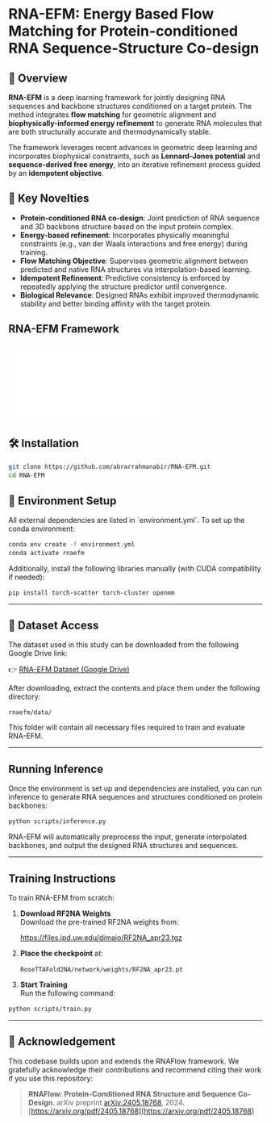 # RNA-EFM: Energy Based Flow Matching for Protein-conditioned RNA Sequence-Structure Co-design

## 🧬 Overview

**RNA-EFM** is a deep learning framework for jointly designing RNA sequences and backbone structures conditioned on a target protein. The method integrates **flow matching** for geometric alignment and **biophysically-informed energy refinement** to generate RNA molecules that are both structurally accurate and thermodynamically stable. 

The framework leverages recent advances in geometric deep learning and incorporates biophysical constraints, such as **Lennard-Jones potential** and **sequence-derived free energy**, into an iterative refinement process guided by an **idempotent objective**.

## 🔬 Key Novelties

- **Protein-conditioned RNA co-design**: Joint prediction of RNA sequence and 3D backbone structure based on the input protein complex.
- **Energy-based refinement**: Incorporates physically meaningful constraints (e.g., van der Waals interactions and free energy) during training.
- **Flow Matching Objective**: Supervises geometric alignment between predicted and native RNA structures via interpolation-based learning.
- **Idempotent Refinement**: Predictive consistency is enforced by repeatedly applying the structure predictor until convergence.
- **Biological Relevance**: Designed RNAs exhibit improved thermodynamic stability and better binding affinity with the target protein.


## RNA-EFM Framework
![RNA-EFM Framework](cfm.pdf)

## 🛠️ Installation

```bash
git clone https://github.com/abrarrahmanabir/RNA-EFM.git
cd RNA-EFM

```
## 🔧 Environment Setup

All external dependencies are listed in \`environment.yml\`. To set up the conda environment:

```bash
conda env create -f environment.yml
conda activate rnaefm
```

Additionally, install the following libraries manually (with CUDA compatibility if needed):

```bash
pip install torch-scatter torch-cluster openmm
```

---


## 📂 Dataset Access

The dataset used in this study can be downloaded from the following Google Drive link:

👉 [RNA-EFM Dataset (Google Drive)](https://drive.google.com/drive/folders/1FPLLauKuGemoJQRoMhqmht_MRLbCgEEV?usp=sharing)

After downloading, extract the contents and place them under the following directory:

```
rnaefm/data/
```

This folder will contain all necessary files required to train and evaluate RNA-EFM.

---


##  Running Inference

Once the environment is set up and dependencies are installed, you can run inference to generate RNA sequences and structures conditioned on protein backbones:

```bash
python scripts/inference.py 
```

RNA-EFM will automatically preprocess the input, generate interpolated backbones, and output the designed RNA structures and sequences.

---

## Training Instructions

To train RNA-EFM from scratch:

1. **Download RF2NA Weights**  
   Download the pre-trained RF2NA weights from:

   https://files.ipd.uw.edu/dimaio/RF2NA_apr23.tgz

2. **Place the checkpoint** at:

   `RoseTTAFold2NA/network/weights/RF2NA_apr23.pt`

3. **Start Training**  
   Run the following command:

```bash
python scripts/train.py
```


---


## 🔗 Acknowledgement

This codebase builds upon and extends the RNAFlow framework. We gratefully acknowledge their contributions and recommend citing their work if you use this repository:

> **RNAFlow: Protein-Conditioned RNA Structure and Sequence Co-Design**. arXiv preprint [arXiv:2405.18768](https://arxiv.org/abs/2405.18768), 2024.  
> [https://arxiv.org/pdf/2405.18768](https://arxiv.org/pdf/2405.18768)



